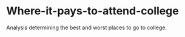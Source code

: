 # Where-it-pays-to-attend-college
Analysis determining the best and worst places to go to college. 
